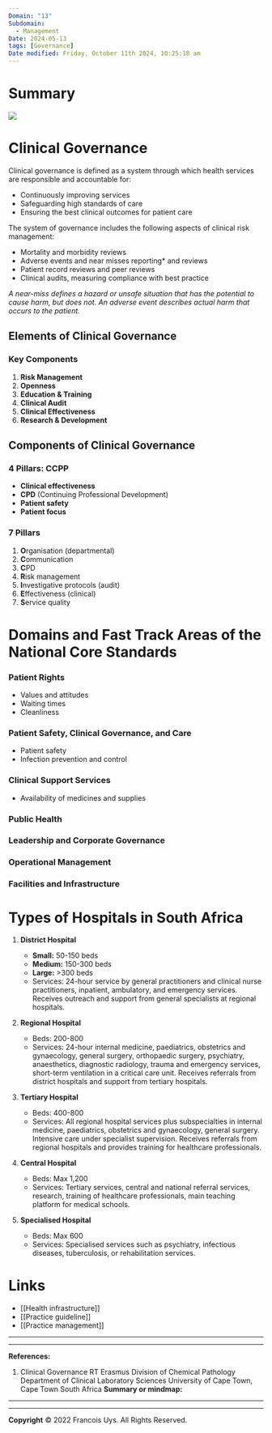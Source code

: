 ```yaml
---
Domain: "13"
Subdomain:
  - Management
Date: 2024-05-13
tags: [Governance]
Date modified: Friday, October 11th 2024, 10:25:18 am
---
```


# Summary

![](Pasted%20image%2020240516211638.png)

# Clinical Governance

Clinical governance is defined as a system through which health services are responsible and accountable for:

- Continuously improving services
- Safeguarding high standards of care
- Ensuring the best clinical outcomes for patient care

The system of governance includes the following aspects of clinical risk management:

- Mortality and morbidity reviews
- Adverse events and near misses reporting* and reviews
- Patient record reviews and peer reviews
- Clinical audits, measuring compliance with best practice

*A near-miss defines a hazard or unsafe situation that has the potential to cause harm, but does not. An adverse event describes actual harm that occurs to the patient.*

## Elements of Clinical Governance

### Key Components
1. **Risk Management**
2. **Openness**
3. **Education & Training**
4. **Clinical Audit**
5. **Clinical Effectiveness**
6. **Research & Development**

## Components of Clinical Governance

### 4 Pillars: **CCPP**
- **Clinical effectiveness**
- **CPD** (Continuing Professional Development)
- **Patient safety**
- **Patient focus**

### 7 Pillars
1. **O**rganisation (departmental)
2. **C**ommunication
3. **C**PD
4. **R**isk management
5. **I**nvestigative protocols (audit)
6. **E**ffectiveness (clinical)
7. **S**ervice quality

# Domains and Fast Track Areas of the National Core Standards

### Patient Rights
- Values and attitudes
- Waiting times
- Cleanliness

### Patient Safety, Clinical Governance, and Care
- Patient safety
- Infection prevention and control

### Clinical Support Services
- Availability of medicines and supplies

### Public Health

### Leadership and Corporate Governance

### Operational Management

### Facilities and Infrastructure

# Types of Hospitals in South Africa

1. **District Hospital**
   - **Small:** 50-150 beds
   - **Medium:** 150-300 beds
   - **Large:** >300 beds
   - Services: 24-hour service by general practitioners and clinical nurse practitioners, inpatient, ambulatory, and emergency services. Receives outreach and support from general specialists at regional hospitals.

2. **Regional Hospital**
   - Beds: 200-800
   - Services: 24-hour internal medicine, paediatrics, obstetrics and gynaecology, general surgery, orthopaedic surgery, psychiatry, anaesthetics, diagnostic radiology, trauma and emergency services, short-term ventilation in a critical care unit. Receives referrals from district hospitals and support from tertiary hospitals.

3. **Tertiary Hospital**
   - Beds: 400-800
   - Services: All regional hospital services plus subspecialties in internal medicine, paediatrics, obstetrics and gynaecology, general surgery. Intensive care under specialist supervision. Receives referrals from regional hospitals and provides training for healthcare professionals.

4. **Central Hospital**
   - Beds: Max 1,200
   - Services: Tertiary services, central and national referral services, research, training of healthcare professionals, main teaching platform for medical schools.

5. **Specialised Hospital**
   - Beds: Max 600
   - Services: Specialised services such as psychiatry, infectious diseases, tuberculosis, or rehabilitation services.

# Links
- [[Health infrastructure]]
- [[Practice guideline]]
- [[Practice management]]

---

---
**References:**

1. Clinical Governance RT Erasmus Division of Chemical Pathology Department of Clinical Laboratory Sciences University of Cape Town, Cape Town South Africa
**Summary or mindmap:**

------------------------------------------------------------------------------------------------------------------------------------------------------------------------------------------------------------------------------
---
**Copyright**
© 2022 Francois Uys. All Rights Reserved.
